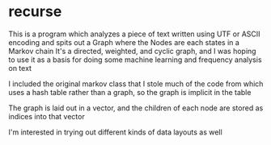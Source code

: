 # recurse
This is a program which analyzes a piece of text written using UTF or ASCII encoding and spits out a Graph where the Nodes are each states in a Markov chain
It's a directed, weighted, and cyclic graph, and I was hoping to use it as a basis for doing some machine learning and frequency analysis on text

I included the original markov class that I stole much of the code from which uses a hash table rather than a graph, so the graph is implicit in the table

The graph is laid out in a vector, and the children of each node are stored as indices into that vector

I'm interested in trying out different kinds of data layouts as well
